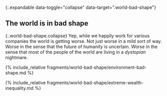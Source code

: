 {:.expandable data-toggle="collapse" data-target=".world-bad-shape"}
## The world is in bad shape

{:.world-bad-shape.collapse}
Yep, while we happily work for various companies the world is getting worse. Not just worse in a mild sort of way. Worse in the sense that the future of humanity is uncertain. Worse in the sense that most of the people of the world are living in a _dystopian_ nightmare.

{% include_relative fragments/world-bad-shape/environment-bad-shape.md %}

{% include_relative fragments/world-bad-shape/extreme-wealth-inequality.md %}
